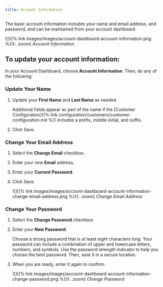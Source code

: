 ```yaml
---
title: Account Information
---
```


The basic account information includes your name and email address, and password, and can be maintained from your account dashboard.

![]({% link images/images/account-dashboard-account-information.png %}){: .zoom}
_Account Information_

## To update your account information:

In your Account Dashboard, choose **Account Information**. Then, do any of the following:

### Update Your Name

1. Update your **First Name** and **Last Name** as needed.

    Additional fields appear as part of the name if the [Customer Configuration]({% link configuration/customers/customer-configuration.md %}) includes a prefix, middle initial, and suffix.

1. Click <span class="btn">Save</span>.

### Change Your Email Address

1. Select the **Change Email** checkbox.

1. Enter your new **Email** address.

1. Enter your **Current Password**.

1. Click <span class="btn">Save</span>.

    ![]({% link images/images/account-dashboard-account-information-change-email-address.png %}){: .zoom}
    _Change Email Address_

### Change Your Password

1. Select the **Change Password** checkbox.

1. Enter your **New Password**.

    Choose a strong password that is at least eight characters long. Your password can include a combination of upper and lowercase letters, numbers, and symbols. Use the password strength indicator to help you choose the best password. Then, save it in a secure location.

1. When you are ready, enter it again to confirm.

    ![]({% link images/images/account-dashboard-account-information-change-password.png %}){: .zoom}
    _Change Password_
